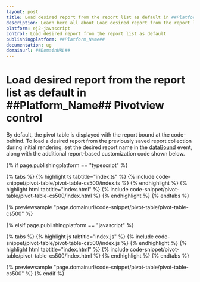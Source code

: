 ```yaml
---
layout: post
title: Load desired report from the report list as default in ##Platform_Name## Pivotview control | Syncfusion
description: Learn here all about Load desired report from the report list as default in Syncfusion ##Platform_Name## Pivotview control of Syncfusion Essential JS 2 and more.
platform: ej2-javascript
control: Load desired report from the report list as default 
publishingplatform: ##Platform_Name##
documentation: ug
domainurl: ##DomainURL##
---
```


<!-- markdownlint-disable MD009 -->
# Load desired report from the report list as default in ##Platform_Name## Pivotview control

By default, the pivot table is displayed with the report bound at the code-behind. To load a desired report from the previously saved report collection during initial rendering, set the desired report name in the [dataBound](https://ej2.syncfusion.com/javascript/documentation/api/pivotview/#databound) event, along with the additional report-based customization code shown below.

{% if page.publishingplatform == "typescript" %}

{% tabs %}
{% highlight ts tabtitle="index.ts" %}
{% include code-snippet/pivot-table/pivot-table-cs500/index.ts %}
{% endhighlight %}
{% highlight html tabtitle="index.html" %}
{% include code-snippet/pivot-table/pivot-table-cs500/index.html %}
{% endhighlight %}
{% endtabs %}
        
{% previewsample "page.domainurl/code-snippet/pivot-table/pivot-table-cs500" %}

{% elsif page.publishingplatform == "javascript" %}

{% tabs %}
{% highlight js tabtitle="index.js" %}
{% include code-snippet/pivot-table/pivot-table-cs500/index.js %}
{% endhighlight %}
{% highlight html tabtitle="index.html" %}
{% include code-snippet/pivot-table/pivot-table-cs500/index.html %}
{% endhighlight %}
{% endtabs %}

{% previewsample "page.domainurl/code-snippet/pivot-table/pivot-table-cs500" %}
{% endif %}